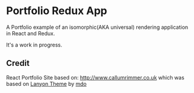 # Portfolio Redux App

A Portfolio example of an isomorphic(AKA universal) rendering application in React and Redux.

It's a work in progress.

## Credit

React Portfolio Site based on: http://www.callumrimmer.co.uk which was based on [Lanyon Theme](https://github.com/poole/lanyon) by [mdo](https://github.com/mdo)
